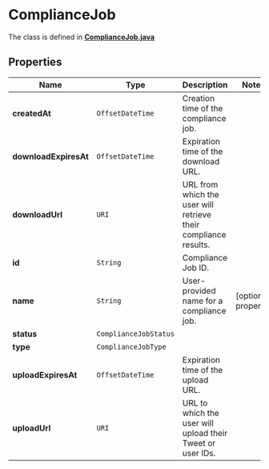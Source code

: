 

# ComplianceJob

The class is defined in **[ComplianceJob.java](../../src/main/java/example/micronaut/model/ComplianceJob.java)**

## Properties

Name | Type | Description | Notes
------------ | ------------- | ------------- | -------------
**createdAt** | `OffsetDateTime` | Creation time of the compliance job. | 
**downloadExpiresAt** | `OffsetDateTime` | Expiration time of the download URL. | 
**downloadUrl** | `URI` | URL from which the user will retrieve their compliance results. | 
**id** | `String` | Compliance Job ID. | 
**name** | `String` | User-provided name for a compliance job. |  [optional property]
**status** | `ComplianceJobStatus` |  | 
**type** | `ComplianceJobType` |  | 
**uploadExpiresAt** | `OffsetDateTime` | Expiration time of the upload URL. | 
**uploadUrl** | `URI` | URL to which the user will upload their Tweet or user IDs. | 











